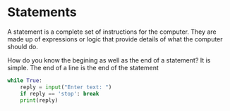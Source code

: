 # Statements

A statement is a complete set of instructions for the computer. They are made up of expressions or logic that provide details of what the computer should do.

How do you know the begining as well as the end of a statement? It is simple. The end of a line is the end of the statement

```py
while True:
    reply = input("Enter text: ")
    if reply == 'stop': break
    print(reply)
```
